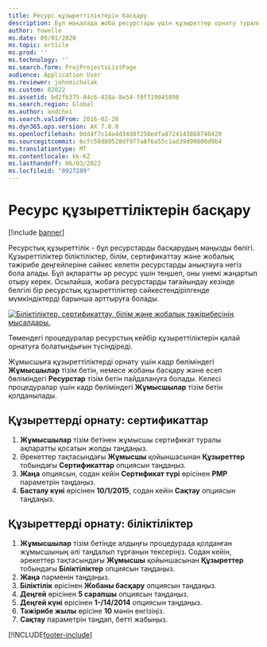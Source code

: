 ```yaml
---
title: Ресурс құзыреттіліктерін басқару
description: Бұл мақалада жоба ресурстары үшін құзыреттер орнату туралы ақпарат берілген.
author: Yowelle
ms.date: 09/01/2020
ms.topic: article
ms.prod: ''
ms.technology: ''
ms.search.form: ProjProjectsListPage
audience: Application User
ms.reviewer: johnmichalak
ms.custom: 82022
ms.assetid: bd2fb375-84c6-428a-8e54-f0f719045898
ms.search.region: Global
ms.author: andchoi
ms.search.validFrom: 2016-02-28
ms.dyn365.ops.version: AX 7.0.0
ms.openlocfilehash: 0dd4f7c14a4d34d8f250edfa8724143868740420
ms.sourcegitcommit: 6cfc50d89528df977a8f6a55c1ad39d99800d9b4
ms.translationtype: MT
ms.contentlocale: kk-KZ
ms.lasthandoff: 06/03/2022
ms.locfileid: "8927289"
---
```

# <a name="manage-resource-competencies"></a>Ресурс құзыреттіліктерін басқару

[!include [banner](../includes/banner.md)]

Ресурстық құзыреттілік - бұл ресурстарды басқарудың маңызды бөлігі. Құзыреттіліктер біліктіліктер, білім, сертификаттау және жобалық тәжірибе деңгейлеріне сәйкес келетін ресурстарды анықтауға негіз бола алады. Бұл ақпаратты әр ресурс үшін теңшеп, оны үнемі жаңартып отыру керек. Осылайша, жобаға ресурстарды тағайындау кезінде белгілі бір ресурстық құзыреттіліктер сәйкестендірілгенде мүмкіндіктерді барынша арттыруға болады.

[![Біліктіліктер, сертификаттау, білім және жобалық тәжірибесінің мысалдары.](./media/projectresourcing06-1024x383.jpg)](./media/projectresourcing06.jpg)

Төмендегі процедуралар ресурстың кейбір құзыреттіліктерін қалай орнатуға болатындығын түсіндіреді.

Жұмысшыға құзыреттіліктерді орнату үшін кадр бөліміндегі **Жұмысшылар** тізім бетін, немесе жобаны басқару және есеп бөліміндегі **Ресурстар** тізім бетін пайдалануға болады. Келесі процедуралар үшін кадр бөліміндегі **Жұмысшылар** тізім бетін қолданылады.

## <a name="set-up-competencies-certificates"></a>Құзыреттерді орнату: сертификаттар

1. **Жұмысшылар** тізім бетінен жұмысшы сертификат туралы ақпаратты қосатын жолды таңдаңыз.
2. Әрекеттер тақтасындағы **Жұмысшы** қойыншасынан **Құзыреттер** тобындағы **Сертификаттар** опциясын таңдаңыз.
3. **Жаңа** опциясын, содан кейін **Сертификат түрі** өрісінен **PMP** параметрін таңдаңыз.
4. **Басталу күні** өрісінен **10/1/2015**, содан кейін **Сақтау** опциясын таңдаңыз.

## <a name="set-up-competencies-skills"></a>Құзыреттерді орнату: біліктіліктер

1. **Жұмысшылар** тізім бетінде алдыңғы процедурада қолданған жұмысшының әлі таңдалып тұрғанын тексеріңіз. Содан кейін, әрекеттер тақтасындағы **Жұмысшы** қойыншасынан **Құзыреттер** тобындағы **Біліктіліктер** опциясын таңдаңыз.
2. **Жаңа** пәрменін таңдаңыз.
3. **Біліктілік** өрісінен **Жобаны басқару** опциясын таңдаңыз.
4. **Деңгей** өрісінен **5 сарапшы** опциясын таңдаңыз.
5. **Деңгей күні** өрісінен **1-/14/2014** опциясын таңдаңыз.
6. **Тәжірибе жылы** өрісіне **10** мәнін енгізіңіз.
7. **Сақтау** параметрін таңдап, бетті жабыңыз.


[!INCLUDE[footer-include](../includes/footer-banner.md)]